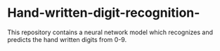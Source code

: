 # Hand-written-digit-recognition-
This repository contains a neural network model which recognizes and predicts the hand written digits from 0-9.
